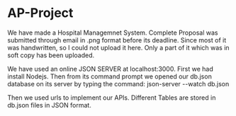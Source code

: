 # AP-Project

We have made a Hospital Managemnet System. Complete Proposal was submitted through email in .png format before its deadline. Since most of it was handwritten, so I could not upload it here. Only a part of it which was in soft copy has been uploaded.

We have used an online JSON SERVER at localhost:3000. 
First we had install Nodejs. Then from its command prompt we opened our db.json database on its server by typing the command:
json-server --watch db.json

Then we used urls to implement our APIs. Different Tables are stored in db.json files in JSON format.

